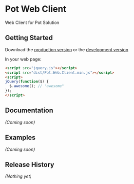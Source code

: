 # Pot Web Client

Web Client for Pot Solution

## Getting Started
Download the [production version][min] or the [development version][max].

[min]: https://raw.github.com/robert.freire/Pot.Web.Client/master/dist/Pot.Web.Client.min.js
[max]: https://raw.github.com/robert.freire/Pot.Web.Client/master/dist/Pot.Web.Client.js

In your web page:

```html
<script src="jquery.js"></script>
<script src="dist/Pot.Web.Client.min.js"></script>
<script>
jQuery(function($) {
  $.awesome(); // "awesome"
});
</script>
```

## Documentation
_(Coming soon)_

## Examples
_(Coming soon)_

## Release History
_(Nothing yet)_
